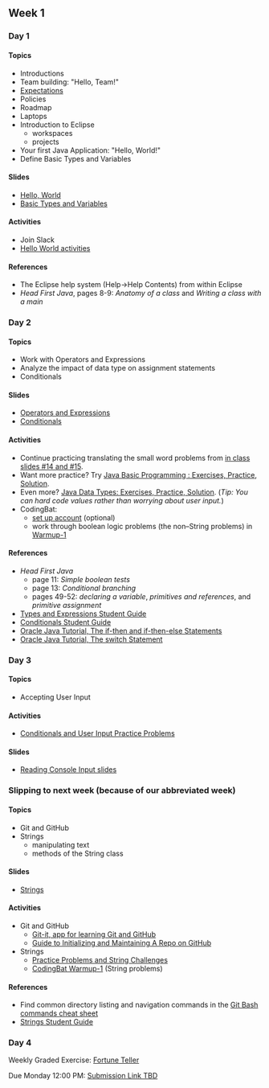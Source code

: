 ## Week 1

### Day 1

#### Topics

- Introductions
- Team building: "Hello, Team!"
- [Expectations](expectations.md)
- Policies
- Roadmap
- Laptops
- Introduction to Eclipse
    - workspaces
    - projects
- Your first Java Application: "Hello, World!"
- Define Basic Types and Variables

#### Slides

- [Hello, World](https://wecancodeit.github.io/java-slides/fundamentals/hello-world/)
- [Basic Types and Variables](https://wecancodeit.github.io/java-slides/fundamentals/basic-types-and-variables/)

#### Activities

- Join Slack
- [Hello World activities](https://wecancodeit.github.io/java-exercises/fundamentals-practice-problems/hello-world/)

#### References

- The Eclipse help system (Help->Help Contents) from within Eclipse
- *Head First Java*, pages 8-9: *Anatomy of a class* and *Writing a class with a main*

### Day 2

#### Topics

- Work with Operators and Expressions
- Analyze the impact of data type on assignment statements
- Conditionals

#### Slides

- [Operators and Expressions](https://wecancodeit.github.io/java-slides/fundamentals/operators-and-expressions/)
- [Conditionals](https://wecancodeit.github.io/java-slides/fundamentals/conditionals/)

#### Activities

- Continue practicing translating the small word problems from [in class slides #14 and #15](https://wecancodeit.github.io/java-slides/fundamentals/operators-and-expressions/).
- Want more practice? Try [Java Basic Programming : Exercises, Practice, Solution](https://www.w3resource.com/java-exercises/basic/index.php).
- Even more? [Java Data Types: Exercises, Practice, Solution](https://www.w3resource.com/java-exercises/datatypes/index.php). (*Tip: You can hard code values rather than worrying about user input.*)
- CodingBat:
    - [set up account](https://codingbat.com/pref?docreate=1) (optional)
    - work through boolean logic problems (the non–String problems) in [Warmup-1](https://codingbat.com/java/Warmup-1)

#### References

- *Head First Java*
    - page 11: *Simple boolean tests*
    - page 13: *Conditional branching*
    - pages 49-52: *declaring a variable*, *primitives and references*, and *primitive assignment*
- [Types and Expressions Student Guide](https://wecancodeit.github.io/java-resources/fundamentals/types-and-expressions/)
- [Conditionals Student Guide](https://wecancodeit.github.io/java-resources/fundamentals/conditionals-and-user-input/)
- [Oracle Java Tutorial, The if-then and if-then-else Statements](https://docs.oracle.com/javase/tutorial/java/nutsandbolts/if.html)
- [Oracle Java Tutorial, The switch Statement](https://docs.oracle.com/javase/tutorial/java/nutsandbolts/switch.html)

### Day 3

#### Topics

- Accepting User Input

#### Activities

- [Conditionals and User Input Practice Problems](https://wecancodeit.github.io/java-exercises/fundamentals-practice-problems/conditionals/)

#### Slides

- [Reading Console Input slides](https://wecancodeit.github.io/java-slides/fundamentals/reading-console-input/)

### Slipping to next week (because of our abbreviated week)

#### Topics

- Git and GitHub
- Strings
    - manipulating text
    - methods of the String class

#### Slides

- [Strings](https://wecancodeit.github.io/java-slides/fundamentals/strings/)

#### Activities

- Git and GitHub
    - [Git-it, app for learning Git and GitHub](https://github.com/jlord/git-it-electron)
    - [Guide to Initializing and Maintaining A Repo on GitHub](https://wecancodeit.github.io/java-resources/git/managing-your-repo/)
- Strings
    - [Practice Problems and String Challenges](https://wecancodeit.github.io/java-exercises/fundamentals-practice-problems/strings/)
    - [CodingBat Warmup-1](https://codingbat.com/java/Warmup-1) (String problems)

#### References

- Find common directory listing and navigation commands in the [Git Bash commands cheat sheet](https://wecancodeit.github.io/java-resources/bash/)
- [Strings Student Guide](https://wecancodeit.github.io/java-resources/fundamentals/strings/)

### Day 4

Weekly Graded Exercise: [Fortune Teller](https://wecancodeit.github.io/java-exercises/fortune-teller/)

Due Monday 12:00 PM: [Submission Link TBD](#)
